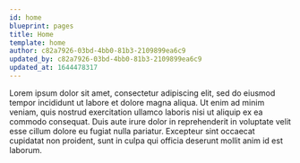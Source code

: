 ```yaml
---
id: home
blueprint: pages
title: Home
template: home
author: c82a7926-03bd-4bb0-81b3-2109899ea6c9
updated_by: c82a7926-03bd-4bb0-81b3-2109899ea6c9
updated_at: 1644478317
---
```

Lorem ipsum dolor sit amet, consectetur adipiscing elit, sed do eiusmod tempor incididunt ut labore et dolore magna aliqua. Ut enim ad minim veniam, quis nostrud exercitation ullamco laboris nisi ut aliquip ex ea commodo consequat. Duis aute irure dolor in reprehenderit in voluptate velit esse cillum dolore eu fugiat nulla pariatur. Excepteur sint occaecat cupidatat non proident, sunt in culpa qui officia deserunt mollit anim id est laborum.